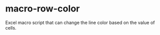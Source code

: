 macro-row-color
===============

Excel macro script that can change the line color based on the value of cells.
